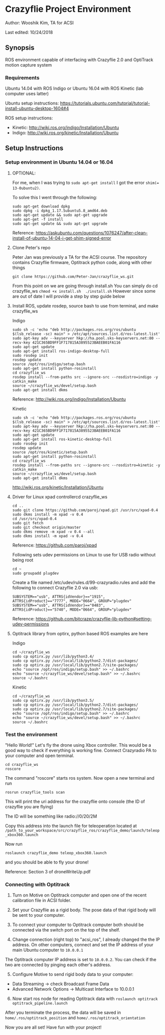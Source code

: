 # Crazyflie Project Environment

Author: Wooshik Kim, TA for ACSI

Last edited: 10/24/2018 

## Synopsis

ROS environment capable of interfacing with Crazyflie 2.0 and OptiTrack motion capture system

### Requirements

Ubuntu 14.04 with ROS Indigo or Ubuntu 16.04 with ROS Kinetic (lab computer uses latter)

Ubuntu setup instructions: https://tutorials.ubuntu.com/tutorial/tutorial-install-ubuntu-desktop-1604#4 

ROS setup instructions: 

- Kinetic: http://wiki.ros.org/indigo/Installation/Ubuntu
- Indigo: http://wiki.ros.org/kinetic/Installation/Ubuntu

## Setup Instructions

### Setup environment in Ubuntu 14.04 or 16.04
1) OPTIONAL:
	
	For me, when I was trying to `sudo apt-get install` I got the error `shim(= 13-0ubuntu2)`. 
	
	To solve this I went through the following:
	```
	sudo apt-get download dpkg
	sudo dpkg -i dpkg_1.17.5ubuntu5.8_amd64.deb
	sudo apt-get update && sudo apt-get upgrade
	sudo apt-get -f install
	sudo apt-get update && sudo apt-get upgrade
	```
	Reference: https://askubuntu.com/questions/1076247/after-clean-install-of-ubuntu-14-04-i-get-shim-signed-error 

2) Clone Peter's repo
	
	Peter Jan was previously a TA for the ACSI course. The repository contains Crazyflie
	firmware, Optitrack python code, along with other things
	```
	git clone https://github.com/Peter-Jan/crazyflie_ws.git
	```
	
	From this point on we are going through install.sh
	You can simply do cd crazyflie_ws `chmod +x install.sh  ./install.sh`
	However since some are out of date I will provide a step by step guide below

3) Install ROS, update rosdep, source bash to use from terminal, and make crazyflie_ws
	
	Indigo
	```
	sudo sh -c 'echo "deb http://packages.ros.org/ros/ubuntu $(lsb_release -sc) main" > /etc/apt/sources.list.d/ros-latest.list'
	sudo apt-key adv --keyserver hkp://ha.pool.sks-keyservers.net:80 --recv-key 421C365BD9FF1F717815A3895523BAEEB01FA116
	sudo apt-get update
	sudo apt-get install ros-indigo-desktop-full
	sudo rosdep init
	rosdep update
	source /opt/ros/indigo/setup.bash
	sudo apt-get install python-rosinstall
	cd crazyflie_ws
	rosdep install --from-paths src --ignore-src --rosdistro=indigo -y
	catkin_make
	source ~/crazyflie_ws/devel/setup.bash
	sudo apt-get install dkms
	```
	Reference: http://wiki.ros.org/indigo/Installation/Ubuntu

	Kinetic
	```
	sudo sh -c 'echo "deb http://packages.ros.org/ros/ubuntu $(lsb_release -sc) main" > /etc/apt/sources.list.d/ros-latest.list'
	sudo apt-key adv --keyserver hkp://ha.pool.sks-keyservers.net:80 --recv-key 421C365BD9FF1F717815A3895523BAEEB01FA116
	sudo apt-get update
	sudo apt-get install ros-kinetic-desktop-full
	sudo rosdep init
	rosdep update
	source /opt/ros/kinetic/setup.bash
	sudo apt-get install python-rosinstall
	cd crazyflie_ws
	rosdep install --from-paths src --ignore-src --rosdistro=kinetic -y
	catkin_make
	source ~/crazyflie_ws/devel/setup.bash
	sudo apt-get install dkms
	```
	http://wiki.ros.org/kinetic/Installation/Ubuntu

4) Driver for Linux xpad controllercd crazyflie_ws 
	```
	cd ..
	sudo git clone https://github.com/paroj/xpad.git /usr/src/xpad-0.4
	sudo dkms install -m xpad -v 0.4
	cd /usr/src/xpad-0.4
	sudo git fetch
	sudo git checkout origin/master
	sudo dkms remove -m xpad -v 0.4 --all
	sudo dkms install -m xpad -v 0.4
	```
	Reference: https://github.com/paroj/xpad
	
	Following sets udev permissions on Linux to use for USB radio without being root
	```
	cd ~
	sudo groupadd plugdev
	```

	Create a file named /etc/udev/rules.d/99-crazyradio.rules and add the following to connect Crazyflie 2.0 via usb:
	```
	SUBSYSTEM=="usb", ATTRS{idVendor}=="1915", ATTRS{idProduct}=="7777", MODE="0664", GROUP="plugdev"
	SUBSYSTEM=="usb", ATTRS{idVendor}=="0483", ATTRS{idProduct}=="5740", MODE="0664", GROUP="plugdev"
	```
	Reference: https://github.com/bitcraze/crazyflie-lib-python#setting-udev-permissions

5) Optitrack library from optirx, python based ROS examples are here
	
	Indigo
	```
	cd ~/crazyflie_ws
	sudo cp optirx.py /usr/lib/python3.4/  
	sudo cp optirx.py /usr/local/lib/python2.7/dist-packages/
	sudo cp optirx.py /usr/local/lib/python2.7/site-packages/
	echo "source /opt/ros/indigo/setup.bash" >> ~/.bashrc
	echo "source ~/crazyflie_ws/devel/setup.bash" >> ~/.bashrc
	source ~/.bashrc
	```

	Kinetic
	```
	cd ~/crazyflie_ws
	sudo cp optirx.py /usr/lib/python3.5/  
	sudo cp optirx.py /usr/local/lib/python2.7/dist-packages/
	sudo cp optirx.py /usr/local/lib/python2.7/site-packages/
	echo "source /opt/ros/indigo/setup.bash" >> ~/.bashrc
	echo "source ~/crazyflie_ws/devel/setup.bash" >> ~/.bashrc
	source ~/.bashrc
	```


### Test the environment

"Hello World!" Let's fly the drone using Xbox controller. This would be a good way to check if everything is working fine. 
Connect Crazyradio PA to your computer and open terminal. 
```
cd crazyflie_ws
roscore
```

The command "roscore" starts ros system. Now open a new terminal and run
```
rosrun crazyflie_tools scan
```

This will print the uri address for the crazyflie onto console (the ID of crazyflie you are flying)

The ID will be something like radio://0/20/2M

Copy this address into the launch file for teleoperation located at `/path_to_your_workspace/src/crazyflie_ros/crazyflie_demo/launch/teleop_xbox360.launch`

Now run 
```
roslaunch crazyflie_demo teleop_xbox360.launch
```
and you should be able to fly your drone! 

Reference: Section 3 of droneWriteUp.pdf 


### Connecting with Optitrack

1) Turn on Motive on Optitrack computer and open one of the recent calibration 
file in ACSI folder. 

2) Set your Crazyflie as a rigid body. The pose data of that rigid body will be sent to your computer. 

3) To connect your computer to Optitrack computer both should be connected via the switch port on the top of the shelf. 

4) Change connection (right top) to "acsi_ros", I already changed the the IP address. On other computers, connect and set the IP address of your main Ubuntu computer to `10.0.0.1 `

The Optitrack computer IP address is set to `10.0.0.2`. You can check if the two are connected by pinging each other's address.

5) Configure Motive to send rigid body data to your computer:
- Data Streaming -> check Broadcast Frame Data
- Advanced Network Options -> Multicast Interface to 10.0.0.1

6) Now start ros node for reading Optitrack data with `roslaunch optitrack optitrack_pipeline.launch`

After you terminate the process, the data will be saved in `home/.ros/optitrack_position` and `home/.ros/optitrack_orientation`


Now you are all set!
Have fun with your project! 
